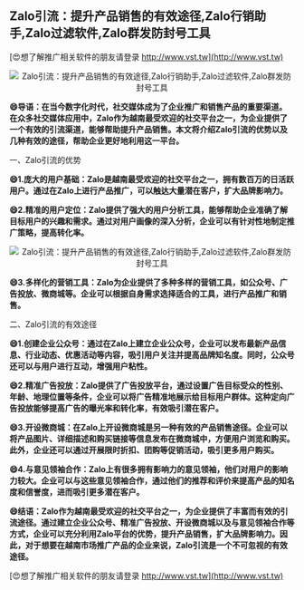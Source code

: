 ## **Zalo引流：提升产品销售的有效途径,Zalo行销助手,Zalo过滤软件,Zalo群发防封号工具**

[😍想了解推广相关软件的朋友请登录 http://www.vst.tw](http://www.vst.tw)

 <center><img src="https://vst.tw/MP4/tuiguang/png/5.png" alt="Zalo引流：提升产品销售的有效途径,Zalo行销助手,Zalo过滤软件,Zalo群发防封号工具"></center>

**😄导语：在当今数字化时代，社交媒体成为了企业推广和销售产品的重要渠道。在众多社交媒体应用中，Zalo作为越南最受欢迎的社交平台之一，为企业提供了一个有效的引流渠道，能够帮助提升产品销售。本文将介绍Zalo引流的优势以及几种有效的途径，帮助企业更好地利用这一平台。**

一、Zalo引流的优势

**😄1.庞大的用户基础：Zalo是越南最受欢迎的社交平台之一，拥有数百万的日活跃用户。通过在Zalo上进行产品推广，可以触达大量潜在客户，扩大品牌影响力。**

**😄2.精准的用户定位：Zalo提供了强大的用户分析工具，能够帮助企业准确了解目标用户的兴趣和需求。通过对用户画像的深入分析，企业可以有针对性地制定推广策略，提高转化率。**

 <center><img src="https://vst.tw/MP4/tuiguang/png/2.png" alt="Zalo引流：提升产品销售的有效途径,Zalo行销助手,Zalo过滤软件,Zalo群发防封号工具"></center>

**😄3.多样化的营销工具：Zalo为企业提供了多种多样的营销工具，如公众号、广告投放、微商城等。企业可以根据自身需求选择适合的工具，进行产品推广和销售。**

二、Zalo引流的有效途径

**😄1.创建企业公众号：通过在Zalo上建立企业公众号，企业可以发布最新产品信息、行业动态、优惠活动等内容，吸引用户关注并提高品牌知名度。同时，公众号还可以与用户进行互动，增强用户粘性。**

**😄2.精准广告投放：Zalo提供了广告投放平台，通过设置广告目标受众的性别、年龄、地理位置等条件，企业可以将广告精准地展示给目标用户群体。这种定向广告投放能够提高广告的曝光率和转化率，有效吸引潜在客户。**

**😄3.开设微商城：在Zalo上开设微商城是另一种有效的产品销售途径。企业可以将产品图片、详细描述和购买链接等信息发布在微商城中，方便用户浏览和购买。此外，企业还可以通过开展限时折扣、团购等促销活动，吸引更多用户购买。**

**😄4.与意见领袖合作：Zalo上有很多拥有影响力的意见领袖，他们对用户的影响力较大。企业可以与这些意见领袖合作，通过他们的推荐和评价来提高产品的知名度和信誉度，进而吸引更多潜在客户。**

**😄结语：Zalo作为越南最受欢迎的社交平台之一，为企业提供了丰富而有效的引流途径。通过建立企业公众号、精准广告投放、开设微商城以及与意见领袖合作等方式，企业可以充分利用Zalo平台的优势，提升产品销售，扩大品牌影响力。因此，对于想要在越南市场推广产品的企业来说，Zalo引流是一个不可忽视的有效途径。**

[😍想了解推广相关软件的朋友请登录 http://www.vst.tw](http://www.vst.tw)



